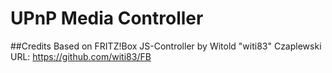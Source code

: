 UPnP Media Controller
==

##Credits
Based on FRITZ!Box JS-Controller
by Witold "witi83" Czaplewski
URL: https://github.com/witi83/FB
